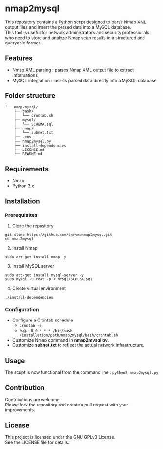 # nmap2mysql

This repository contains a Python script designed to parse Nmap XML output files and insert the parsed data into a MySQL database.\
This tool is useful for network administrators and security professionals who need to store and analyze Nmap scan results in a structured and queryable format.

## Features

- Nmap XML parsing : parses Nmap XML output file to extract informations
- MySQL integration : inserts parsed data directly into a MySQL database

## Folder structure

```
└── nmap2mysql/
    ├── bash/
    │   └── crontab.sh
    ├── mysql/
    │   └── SCHEMA.sql
    ├── nmap/
    │   └── subnet.txt
    ├── .env
    ├── nmap2mysql.py
    ├── install-dependencies
    ├── LICENSE.md
    └── README.md
```

## Requirements

- Nmap
- Python 3.x

## Installation

### Prerequisites

1. Clone the repository
```
git clone https://github.com/oxrvm/nmap2mysql.git
cd nmap2mysql
```
2. Install Nmap
```
sudo apt-get install nmap -y
```
3. Install MySQL server
```
sudo apt-get install mysql-server -y
sudo mysql -u root -p < mysql/SCHEMA.sql
```
4. Create virtual environment
```
./install-dependencies
```

### Configuration

- Configure a Crontab schedule
    - `crontab -e`
    - e.g. : `0 0 * * * /bin/bash /installation/path/nmap2mysql/bash/crontab.sh`
- Customize Nmap command in **nmap2mysql.py**.
- Customize **subnet.txt** to reflect the actual network infrastructure.

## Usage

The script is now functional from the command line : `python3 nmap2mysql.py`

## Contribution

Contributions are welcome !\
Please fork the repository and create a pull request with your improvements.

## License
This project is licensed under the GNU GPLv3 License.\
See the LICENSE file for details.